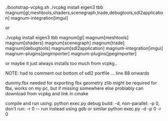 ./bootstrap-vcpkg.sh
./vcpkg install eigen3 tbb magnum[gl,meshtools,shaders,scenegraph,trade,debugtools,sdl2application] magnum-integration[imgui]

or

./vcpkg install eigen3 tbb magnum[gl] magnum[meshtools] magnum[shaders] magnum[scenegraph] magnum[trade] magnum[debugtools] magnum[sdl2application] magnum-integration[imgui] magnum-plugins[pngimporter] magnum-plugins[jpegimporter]

or maybe it just always installs too much from vcpkg..


NOTE: had to comment out bottom of sdl2 portfile ... line 88 onwards


dummy.fbx needed for exporting fbx geometry
zlib might be required for fbx, works on my pc, but if missing somewhere else problably can download from vcpkg and link in cmake

compile and run using:
  python exec.py 
debug build: -d, non-parallel: -p 0, don't run: -r 0 -- run instead using gdb or similar
  python exec.py -d -p 0 -r 0
